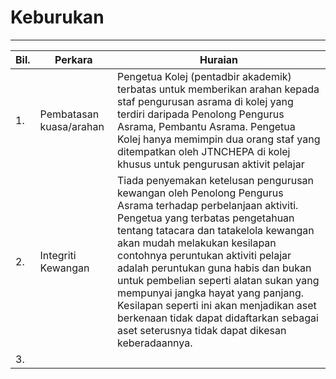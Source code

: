 # Keburukan
---
| Bil.  | Perkara | Huraian |
|----|-------------------|----------|
| 1. |Pembatasan kuasa/arahan | Pengetua Kolej (pentadbir akademik) terbatas untuk memberikan arahan kepada staf pengurusan asrama di kolej yang terdiri daripada Penolong Pengurus Asrama, Pembantu Asrama. Pengetua Kolej hanya memimpin dua orang staf yang ditempatkan oleh JTNCHEPA di kolej khusus untuk pengurusan aktivit pelajar|
| 2. | Integriti Kewangan| Tiada penyemakan ketelusan pengurusan kewangan oleh Penolong Pengurus Asrama terhadap perbelanjaan aktiviti. Pengetua yang terbatas pengetahuan tentang tatacara dan tatakelola kewangan akan mudah melakukan kesilapan contohnya peruntukan aktiviti pelajar adalah peruntukan guna habis dan bukan untuk pembelian seperti alatan sukan yang mempunyai jangka hayat yang panjang. Kesilapan seperti ini akan menjadikan aset berkenaan tidak dapat didaftarkan sebagai aset seterusnya tidak dapat dikesan keberadaannya.   |
| 3. |  |  |


